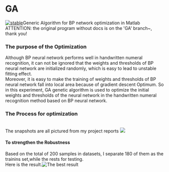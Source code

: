 # GA
[![stable](http://badges.github.io/stability-badges/dist/stable.svg)](http://github.com/badges/stability-badges)Generic Algorithm for BP network optimization in Matlab
<br>ATTENTION: the original program without docs is on the 'GA' branch~, thank you!

### The purpose of the Optimization
Although BP neural network performs well in handwritten numeral recognition, it can not be ignored that the weights and thresholds of BP neural network are initialized randomly, which is easy to lead to unstable fitting effect.
<br>Moreover, it is easy to make the training of weights and thresholds of BP neural network fall into local area because of gradient descent Optimum. So in this experiment, GA genetic algorithm is used to optimize the initial weights and thresholds of the neural network in the handwritten numeral recognition method based on BP neural network.
### The Process for optimization
<br>The snapshots are all pictured from my project reports
![](https://cl.ly/6317f091eed7/Image%2525202020-01-20%252520at%25252011.11.04%252520PM.png)
<br>
#### To strengthen the Robustness
Based on the total of 200 samples in datasets, I separate 180 of them as the trainins set,while the rests for testing.
<br>Here is the result.![The best result](https://cl.ly/17f733e95022/Image%2525202020-01-20%252520at%25252011.20.20%252520PM.png)



